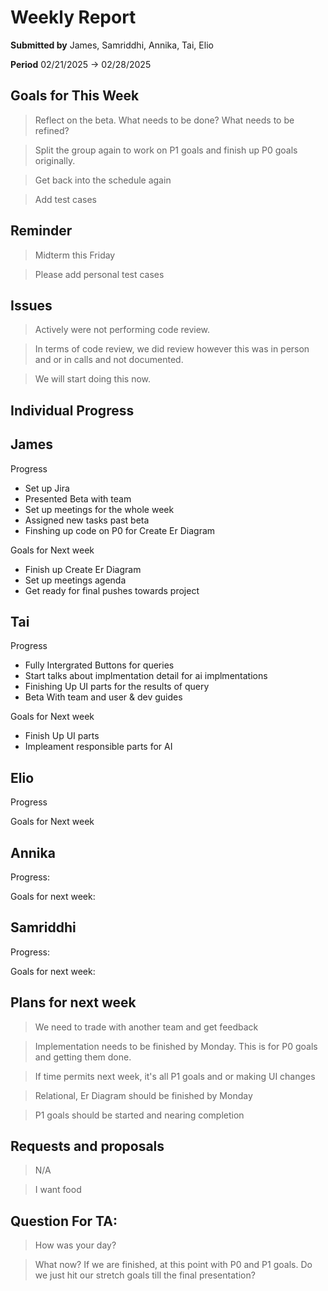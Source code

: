 Weekly Report
=============

**Submitted by** James, Samriddhi, Annika, Tai, Elio

**Period** 02/21/2025 → 02/28/2025

Goals for This Week
-------
> Reflect on the beta. What needs to be done? What needs to be refined?

> Split the group again to work on P1 goals and finish up P0 goals originally.

> Get back into the schedule again

> Add test cases

Reminder
--------
> Midterm this Friday

> Please add personal test cases

Issues
------
> Actively were not performing code review.

> In terms of code review, we did review however this was in person and or in calls and not documented.

> We will start doing this now.

Individual Progress 
-----------
## James
Progress
- Set up Jira
- Presented Beta with team
- Set up meetings for the whole week
- Assigned new tasks past beta
- Finshing up code on P0 for Create Er Diagram
  
Goals for Next week
- Finish up Create Er Diagram
- Set up meetings agenda
- Get ready for final pushes towards project


## Tai
Progress
- Fully Intergrated Buttons for queries
- Start talks about implmentation detail for ai implmentations
- Finishing Up UI parts for the results of query
- Beta With team and user & dev guides

Goals for Next week
- Finish Up UI parts
- Impleament responsible parts for AI

## Elio
Progress

  
Goals for Next week


## Annika

Progress:

  
Goals for next week:


## Samriddhi
Progress:


Goals for next week:


Plans for next week
-------------------
> We need to trade with another team and get feedback

> Implementation needs to be finished by Monday. This is for P0 goals and getting them done. 

> If time permits next week, it's all P1 goals and or making UI changes

> Relational, Er Diagram should be finished by Monday

> P1 goals should be started and nearing completion



Requests and proposals
----------------------
> N/A

> I want food



Question For TA:
----------------------
> How was your day?

> What now? If we are finished, at this point with P0 and P1 goals. Do we just hit our stretch goals till the final presentation?
